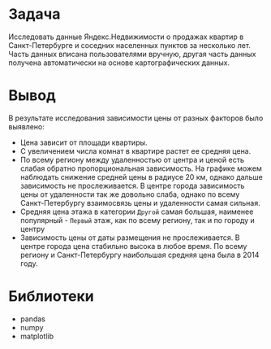 # Задача
Исследовать данные Яндекс.Недвижимости о продажах квартир в Санкт-Петербурге и соседних населенных пунктов за несколько лет. 
Часть данных вписана пользователями вручную, другая часть данных получена автоматически на основе картографических данных.

# Вывод
В результате исследования зависимости цены от разных факторов было выявлено:
- Цена зависит от площади квартиры.
- С увеличением числа комнат в квартире растет ее средняя цена.
- По всему региону между удаленностью от центра и ценой есть слабая обратно пропорциональная зависимость. На графике можем наблюдать снижение средней цены в радиусе 20 км, однако дальше зависимость не прослеживается. В центре города зависимость цены от удаленности так же довольно слаба, однако по всему Санкт-Петербургу взаимосвязь цены и удаленности самая сильная.
- Средняя цена этажа в категории `Другой` самая большая, наименее популярный - `Первый` этаж, как по всему региону, так и по городу и центру
- Зависимость цены от даты размещения не прослеживается. В центре города цена стабильно высока в любое время. По всему региону и Санкт-Петербургу наибольшая средняя цена была в 2014 году.
    
# Библиотеки
- pandas
- numpy
- matplotlib
